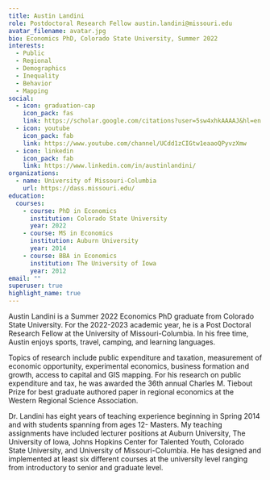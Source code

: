 ```yaml
---
title: Austin Landini
role: Postdoctoral Research Fellow austin.landini@missouri.edu
avatar_filename: avatar.jpg
bio: Economics PhD, Colorado State University, Summer 2022
interests:
  - Public
  - Regional
  - Demographics
  - Inequality
  - Behavior
  - Mapping
social:
  - icon: graduation-cap
    icon_pack: fas
    link: https://scholar.google.com/citations?user=5sw4xhkAAAAJ&hl=en
  - icon: youtube
    icon_pack: fab
    link: https://www.youtube.com/channel/UCdd1zCIGtw1eaaoQPyvzXmw
  - icon: linkedin
    icon_pack: fab
    link: https://www.linkedin.com/in/austinlandini/
organizations:
  - name: University of Missouri-Columbia
    url: https://dass.missouri.edu/
education:
  courses:
    - course: PhD in Economics
      institution: Colorado State University
      year: 2022
    - course: MS in Economics
      institution: Auburn University
      year: 2014
    - course: BBA in Economics
      institution: The University of Iowa
      year: 2012
email: ""
superuser: true
highlight_name: true
---
```

Austin Landini is a Summer 2022 Economics PhD graduate from Colorado State University. For the 2022-2023 academic year, he is a Post Doctoral Research Fellow at the University of Missouri-Columbia. In his free time, Austin enjoys sports, travel, camping, and learning languages.

Topics of research include public expenditure and taxation, measurement of economic opportunity, experimental economics, business formation and growth, access to capital and GIS mapping. For his research on public expenditure and tax, he was awarded the 36th annual Charles M. Tiebout Prize for best graduate authored paper in regional economics at the Western Regional Science Association.

Dr. Landini has eight years of teaching experience beginning in Spring 2014 and with students spanning from ages 12- Masters. My teaching assignments have included lecturer positions at Auburn University, The University of Iowa, Johns Hopkins Center for Talented Youth, Colorado State University, and University of Missouri-Columbia. He has designed and implemented at least six different courses at the university level ranging from introductory to senior and graduate level.